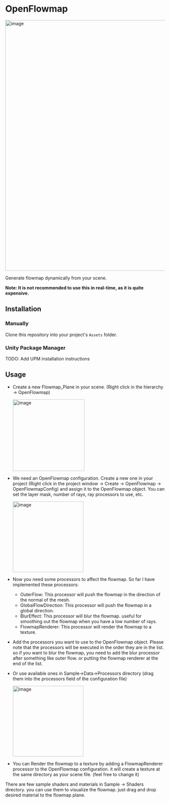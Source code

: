 # OpenFlowmap

<img width="791" alt="image" src="https://github.com/omid3098/OpenFlowMap/assets/6388730/0f6024ef-055c-4a36-aa34-98d81eb61822">

Generate flowmap dynamically from your scene.

**Note: It is not recommended to use this in real-time, as it is quite expensive.**

## Installation

### Manually

Clone this repository into your project's `Assets` folder.

### Unity Package Manager

TODO: Add UPM installation instructions

## Usage

- Create a new Flowmap_Plane in your scene. (Right click in the hierarchy -> OpenFlowmap)

  <img width="226" alt="image" src="https://github.com/omid3098/OpenFlowMap/assets/6388730/b8ff21a2-131b-4d62-b568-6d2129fef768">

- We need an OpenFlowmap configuration. Create a new one in your project (Right click in the project window -> Create -> OpenFlowmap -> OpenFlowmapConfig) and assign it to the OpenFlowmap object.
  You can set the layer mask, number of rays, ray processors to use, etc.

  <img width="223" alt="image" src="https://github.com/omid3098/OpenFlowMap/assets/6388730/8f441560-6dba-43e3-ad29-a9110c455b31">

- Now you need some processors to affect the flowmap. So far I have implemented these processors:

  - OuterFlow: This processor will push the flowmap in the direction of the normal of the mesh.
  - GlobalFlowDirection: This processor will push the flowmap in a global direction.
  - BlurEffect: This processor will blur the flowmap. useful for smoothing out the flowmap when you have a low number of rays.
  - FlowmapRenderer: This processor will render the flowmap to a texture.

- Add the processors you want to use to the OpenFlowmap object. Please note that the processors will be executed in the order they are in the list. so if you want to blur the flowmap, you need to add the blur processor after something like outer flow. or putting the flowmap renderer at the end of the list.
- Or use available ones in Sample->Data->Processors directory (drag them into the processors field of the configuration file)

  <img width="223" alt="image" src="https://github.com/omid3098/OpenFlowMap/assets/6388730/c30fce41-3d79-4ac8-a198-daff98eeb23a">


- You can Render the flowmap to a texture by adding a FlowmapRenderer processor to the OpenFlowmap configuration. it will create a texture at the same directory as your scene file. (feel free to change it)

There are few sample shaders and materials in Sample -> Shaders directory. you can use them to visualize the flowmap. just drag and drop desired material to the flowmap plane.
